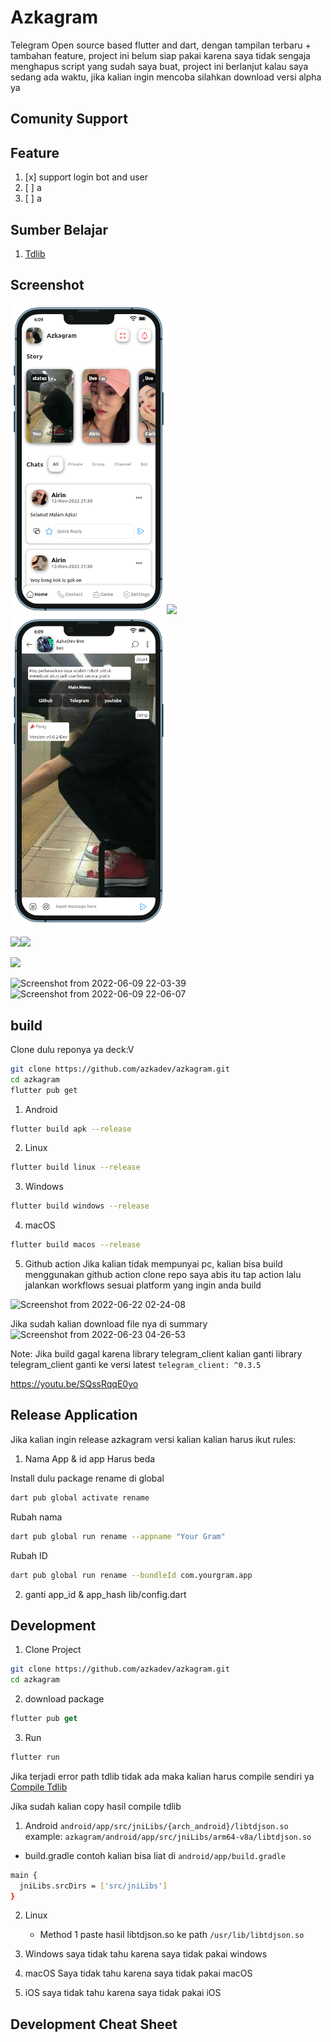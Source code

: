 # Azkagram

Telegram Open source based flutter and dart, dengan tampilan terbaru + tambahan feature, project ini belum siap pakai karena saya tidak sengaja menghapus script yang sudah saya buat, project ini berlanjut kalau saya sedang ada waktu, jika kalian ingin mencoba silahkan download versi alpha ya

## Comunity Support

## Feature
1. [x] support login bot and user
2. [ ] a
3. [ ] a

## Sumber Belajar
1. [Tdlib](https://core.telegram.org/tdlib/docs/)

## Screenshot​
 
<img src="/screenshot/home.png" width="250px"><img src="screenshot/me.png" width="250px">
<img src="/screenshot/chat_private.png" width="250px">

<img src="https://user-images.githubusercontent.com/82513502/173319331-9e96fbe7-3e66-44b2-8577-f6685d86a368.png" width="250px"><img src="https://user-images.githubusercontent.com/82513502/173319541-19a60407-f410-4e95-8ac0-d0da2eaf2457.png" width="250px">
 
 <img src="https://raw.githubusercontent.com/azkadev/azkagram/main/screenshot/signup_qr.png" width="250px">

![Screenshot from 2022-06-09 22-03-39](https://user-images.githubusercontent.com/82513502/172880974-7bd13318-7934-4bca-acfb-911da5982ba5.png)
![Screenshot from 2022-06-09 22-06-07](https://user-images.githubusercontent.com/82513502/172880794-3eae08b8-3e55-40ed-8300-9427dd291118.png)

## build
Clone dulu reponya ya deck:V
```bash
git clone https://github.com/azkadev/azkagram.git
cd azkagram
flutter pub get
```

1. Android

```bash
flutter build apk --release
```

2. Linux 

```bash
flutter build linux --release
```

3. Windows

```bash
flutter build windows --release
```

4. macOS

```bash
flutter build macos --release
```

5. Github action
Jika kalian tidak mempunyai pc, kalian bisa build menggunakan github action
clone repo saya abis itu tap action lalu jalankan workflows sesuai platform yang ingin anda build

![Screenshot from 2022-06-22 02-24-08](https://user-images.githubusercontent.com/82513502/174882193-0bca3742-dae4-4b09-b06b-f62b6c5b5af5.png)

Jika sudah kalian download file nya di summary
![Screenshot from 2022-06-23 04-26-53](https://user-images.githubusercontent.com/82513502/175141650-9f77cba5-5ebf-4b6f-9bb9-29e30448ea90.png)

Note:
Jika build gagal karena library telegram_client
kalian ganti library telegram_client ganti ke versi latest
`telegram_client: ^0.3.5`

https://youtu.be/SQssRqqE0yo

## Release Application

Jika kalian ingin release azkagram versi kalian kalian harus ikut rules:

1. Nama App & id app Harus beda

Install dulu package rename di global
```bash
dart pub global activate rename
```
Rubah nama

```bash
dart pub global run rename --appname "Your Gram"
```
Rubah ID

```bash
dart pub global run rename --bundleId com.yourgram.app
```
   
2. ganti app_id & app_hash
lib/config.dart

## Development

1. Clone Project

```bash
git clone https://github.com/azkadev/azkagram.git
cd azkagram
```

2. download package

```dart
flutter pub get
```

3. Run

```dart
flutter run
```

Jika terjadi error path tdlib tidak ada maka kalian harus compile sendiri ya [Compile Tdlib](https://github.com/tdlib/td)


Jika sudah kalian copy hasil compile tdlib

1. Android
  `android/app/src/jniLibs/{arch_android}/libtdjson.so`
  example:
  `azkagram/android/app/src/jniLibs/arm64-v8a/libtdjson.so`
  
  + build.gradle
  contoh kalian bisa liat di `android/app/build.gradle`
  ```bash
  main {
    jniLibs.srcDirs = ['src/jniLibs']
  }
  ```

2. Linux
   - Method 1
    paste hasil libtdjson.so ke path `/usr/lib/libtdjson.so`
     
3. Windows
   saya tidak tahu karena saya tidak pakai windows

4. macOS
   Saya tidak tahu karena saya tidak pakai macOS

5. iOS
   saya tidak tahu karena saya tidak pakai iOS


## Development Cheat Sheet